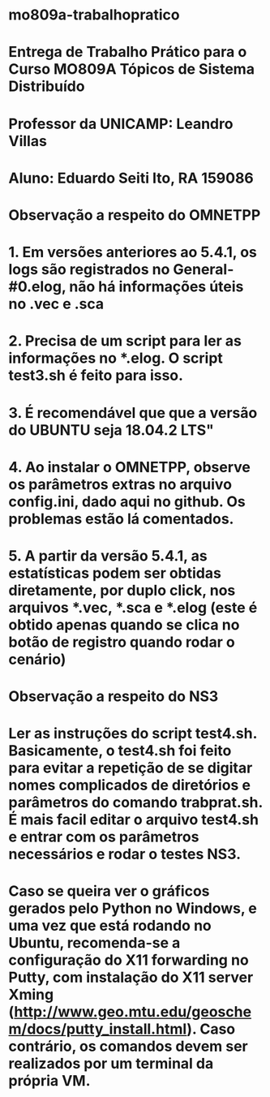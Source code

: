 # mo809a-trabalhopratico
# Entrega de Trabalho Prático para o Curso MO809A Tópicos de Sistema Distribuído
# Professor da UNICAMP: Leandro Villas
# Aluno: Eduardo Seiti Ito, RA 159086
#
# Observação a respeito do OMNETPP
# 1. Em versões anteriores ao 5.4.1, os logs são registrados no General-#0.elog, não há informações úteis no .vec e .sca
# 2. Precisa de um script para ler as informações no *.elog. O script test3.sh é feito para isso.
# 3. É recomendável que que a versão do UBUNTU seja 18.04.2 LTS"
# 4. Ao instalar o OMNETPP, observe os parâmetros extras no arquivo config.ini, dado aqui no github. Os problemas estão lá comentados.
# 5. A partir da versão 5.4.1, as estatísticas podem ser obtidas diretamente, por duplo click, nos arquivos *.vec, *.sca e *.elog (este é obtido apenas quando se clica no botão de registro quando rodar o cenário)
#
# Observação a respeito do NS3
# Ler as instruções do script test4.sh. Basicamente, o test4.sh foi feito para evitar a repetição de se digitar nomes complicados de diretórios e parâmetros do comando trabprat.sh. É mais facil editar o arquivo test4.sh e entrar com os parâmetros necessários e rodar o testes NS3.
# Caso se queira ver o gráficos gerados pelo Python no Windows, e uma vez que está rodando no Ubuntu, recomenda-se a configuração do X11 forwarding no Putty, com instalação do X11 server Xming (http://www.geo.mtu.edu/geoschem/docs/putty_install.html). Caso contrário, os comandos devem ser realizados por um terminal da própria VM.
